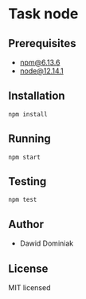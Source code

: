 # Task node

## Prerequisites

- npm@6.13.6
- node@12.14.1

## Installation

```
npm install
```

## Running
```
npm start
```

## Testing

```
npm test
```

## Author

- Dawid Dominiak

## License
MIT licensed

